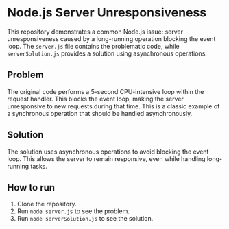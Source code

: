 # Node.js Server Unresponsiveness

This repository demonstrates a common Node.js issue: server unresponsiveness caused by a long-running operation blocking the event loop.  The `server.js` file contains the problematic code, while `serverSolution.js` provides a solution using asynchronous operations.

## Problem

The original code performs a 5-second CPU-intensive loop within the request handler.  This blocks the event loop, making the server unresponsive to new requests during that time.  This is a classic example of a synchronous operation that should be handled asynchronously.

## Solution

The solution uses asynchronous operations to avoid blocking the event loop.  This allows the server to remain responsive, even while handling long-running tasks.

## How to run

1. Clone the repository.
2. Run `node server.js` to see the problem.
3. Run `node serverSolution.js` to see the solution.